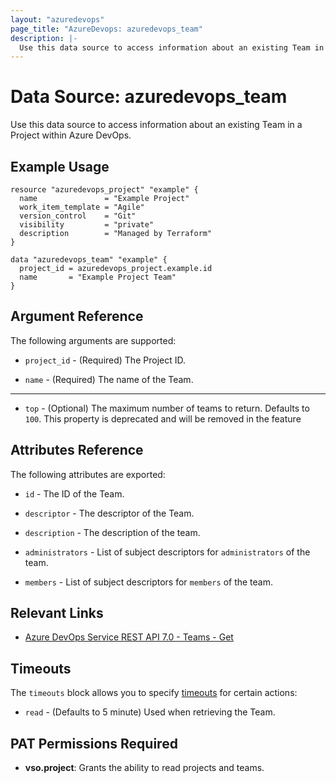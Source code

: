 ```yaml
---
layout: "azuredevops"
page_title: "AzureDevops: azuredevops_team"
description: |-
  Use this data source to access information about an existing Team in a Project within Azure DevOps.
---
```


# Data Source: azuredevops_team

Use this data source to access information about an existing Team in a Project within Azure DevOps.

## Example Usage

```hcl
resource "azuredevops_project" "example" {
  name               = "Example Project"
  work_item_template = "Agile"
  version_control    = "Git"
  visibility         = "private"
  description        = "Managed by Terraform"
}

data "azuredevops_team" "example" {
  project_id = azuredevops_project.example.id
  name       = "Example Project Team"
}
```

## Argument Reference

The following arguments are supported:

* `project_id` - (Required) The Project ID.

* `name` - (Required) The name of the Team.

---

* `top` - (Optional) The maximum number of teams to return. Defaults to `100`. This property is deprecated and will be removed in the feature

## Attributes Reference

The following attributes are exported:

* `id` - The ID of the Team.

* `descriptor` - The descriptor of the Team.

* `description` - The description of the team.

* `administrators` - List of subject descriptors for `administrators` of the team.

* `members` - List of subject descriptors for `members` of the team.

## Relevant Links

- [Azure DevOps Service REST API 7.0 - Teams - Get](https://docs.microsoft.com/en-us/rest/api/azure/devops/core/teams/get?view=azure-devops-rest-7.0)

## Timeouts

The `timeouts` block allows you to specify [timeouts](https://developer.hashicorp.com/terraform/language/resources/syntax#operation-timeouts) for certain actions:

* `read` - (Defaults to 5 minute) Used when retrieving the Team.

## PAT Permissions Required

- **vso.project**:	Grants the ability to read projects and teams.
